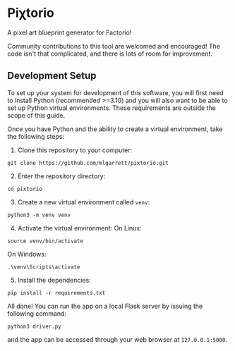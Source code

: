 # Piχtorio
A pixel art blueprint generator for Factorio!

Community contributions to this tool are welcomed and encouraged! The code isn't that complicated, and there is lots of room for improvement.

## Development Setup
To set up your system for development of this software, you will first need to install Python (recommended >=3.10) and you will also want to be able to set up Python virtual environments. These requirements are outside the scope of this guide.

Once you have Python and the ability to create a virtual environment, take the following steps:

1. Clone this repository to your computer:
```
git clone https://github.com/mlgarrett/pixtorio.git
```

2. Enter the repository directory:
```
cd pixtorio
```

3. Create a new virtual environment called `venv`:
```
python3 -m venv venv
```

4. Activate the virtual environment:
On Linux:
```
source venv/bin/activate
```
On Windows:
```
.\venv\Scripts\activate
```
5. Install the dependencies:
```
pip install -r requirements.txt
```

All done! You can run the app on a local Flask server by issuing the following command:
```
python3 driver.py
```
and the app can be accessed through your web browser at `127.0.0.1:5000`.